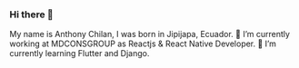 ### Hi there 👋

My name is Anthony Chilan, I was born in Jipijapa, Ecuador.
🔭 I’m currently working at MDCONSGROUP as Reactjs & React Native Developer.
🌱 I’m currently learning Flutter and Django. 


